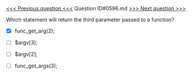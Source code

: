[<<< Previous question <<<](0595.md)  Question ID#0596.md  [>>> Next question >>>](0597.md) 

Which statement will return the third parameter passed to a function?




- [x]  func_get_arg(2);

- [ ]  $argv[3];

- [ ]  $argv[2];

- [ ]  func_get_args(3);

